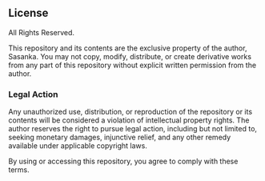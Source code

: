 ## License

All Rights Reserved.

This repository and its contents are the exclusive property of the author, Sasanka. You may not copy, modify, distribute, or create derivative works from any part of this repository without explicit written permission from the author.

### Legal Action

Any unauthorized use, distribution, or reproduction of the repository or its contents will be considered a violation of intellectual property rights. The author reserves the right to pursue legal action, including but not limited to, seeking monetary damages, injunctive relief, and any other remedy available under applicable copyright laws.

By using or accessing this repository, you agree to comply with these terms.
